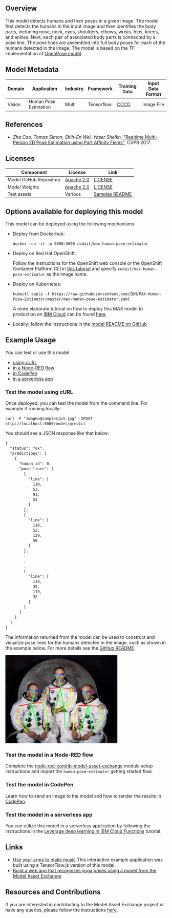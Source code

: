 ## Overview

This model detects humans and their poses in a given image. The model first detects the humans in the input image and then identifies the body parts, including nose, neck, eyes, shoulders, elbows, wrists, hips, knees, and ankles. Next, each pair of associated body parts is connected by a pose line. The pose lines are assembled into full body poses for each of the humans detected in the image. The model is based on the TF implementation of [OpenPose model](https://github.com/mananrai/Tensorflow-Openpose).

## Model Metadata

| Domain | Application | Industry  | Framework | Training Data | Input Data Format |
| ------------- | --------  | -------- | --------- | --------- | -------------- |
| Vision | Human Pose Estimation | Multi | Tensorflow | [COCO](http://cocodataset.org) | Image File |

## References

* _Zhe Cao, Tomas Simon, Shih-En Wei, Yaser Sheikh,_ ["Realtime Multi-Person 2D Pose Estimation using Part Affinity Fields"](https://arxiv.org/abs/1611.08050), CVPR 2017.

## Licenses

| Component | License | Link  |
| ------------- | --------  | -------- |
| Model GitHub Repository | [Apache 2.0](https://www.apache.org/licenses/LICENSE-2.0) | [LICENSE](https://github.com/IBM/MAX-Human-Pose-Estimator/blob/master/LICENSE) |
| Model Weights | [Apache 2.0](https://www.apache.org/licenses/LICENSE-2.0) | [LICENSE](https://github.com/mananrai/Tensorflow-Openpose/blob/master/LICENSE) |
| Test assets | Various | [Samples README](https://github.com/IBM/MAX-Human-Pose-Estimator/blob/master/samples/README.md) |

## Options available for deploying this model

This model can be deployed using the following mechanisms:

* Deploy from Dockerhub:

  ```
  docker run -it -p 5000:5000 codait/max-human-pose-estimator
  ```

* Deploy on Red Hat OpenShift:

  Follow the instructions for the OpenShift web console or the OpenShift Container Platform CLI in [this tutorial](https://developer.ibm.com/tutorials/deploy-a-model-asset-exchange-microservice-on-red-hat-openshift/) and specify `codait/max-human-pose-estimator` as the image name.

* Deploy on Kubernetes:

  ```
  kubectl apply -f https://raw.githubusercontent.com/IBM/MAX-Human-Pose-Estimator/master/max-human-pose-estimator.yaml
  ```
  A more elaborate tutorial on how to deploy this MAX model to production on [IBM Cloud](https://ibm.biz/Bdz2XM) can be found [here](http://ibm.biz/max-to-ibm-cloud-tutorial).

* Locally: follow the instructions in the [model README on GitHub](https://github.com/IBM/MAX-Human-Pose-Estimator#run-locally)

## Example Usage

You can test or use this model

 - [using cURL](#test-the-model-using-curl)
 - [in a Node-RED flow](#test-the-model-in-a-node-red-flow)
 - [in CodePen](#test-the-model-in-codepen)
 - [in a serverless app](#test-the-model-in-a-serverless-app)

### Test the model using cURL

Once deployed, you can test the model from the command line. For example if running locally:

```
curl -F "image=@samples/p3.jpg" -XPOST http://localhost:5000/model/predict
```

You should see a JSON response like that below:

```
{
  "status": "ok",
  "predictions": [
    {
      "human_id": 0,
      "pose_lines": [
        {
          "line": [
            110,
            53,
            91,
            53
          ]
        },
        {
          "line": [
            110,
            53,
            129,
            50
          ]
        },
        .
        .
        .
        {
          "line": [
            114,
            35,
            119,
            32
          ]
        }
      ]
    }
  ]
}
```

The information returned from the model can be used to construct and visualize pose lines for the humans detected in the
image, such as shown in the example below. For more details see the [GitHub README](https://github.com/IBM/MAX-Human-Pose-Estimator/blob/master/README.md).

![Pose Line Example](https://raw.githubusercontent.com/IBM/MAX-Human-Pose-Estimator/master/docs/pose-lines.png)

### Test the model in a Node-RED flow

Complete the [node-red-contrib-model-asset-exchange](https://github.com/CODAIT/node-red-contrib-model-asset-exchange)
module setup instructions and import the `human-pose-estimator` getting started flow.

### Test the model in CodePen

Learn how to send an image to the model and how to render the results in [CodePen](https://codepen.io/collection/DzdpJM/#).

### Test the model in a serverless app

You can utilize this model in a serverless application by following the instructions in the [Leverage deep learning in IBM Cloud Functions](https://developer.ibm.com/tutorials/leverage-deep-learning-in-apache-openwhisk-ibm-cloud-functions/) tutorial.

## Links

* [Use your arms to make music](https://developer.ibm.com/patterns/making-music-with-the-max-human-pose-estimator-and-tensorflowjs/) This interactive example application was built using a TensorFlow.js version of this model.
* [Build a web app that recognizes yoga poses using a model from the Model Asset Exchange](https://developer.ibm.com/patterns/build-a-web-application-that-recognizes-yoga-poses-using-a-model-from-the-model-asset-exchange/)

## Resources and Contributions

If you are interested in contributing to the Model Asset Exchange project or have any queries, please follow the instructions [here](https://github.com/CODAIT/max-central-repo).
